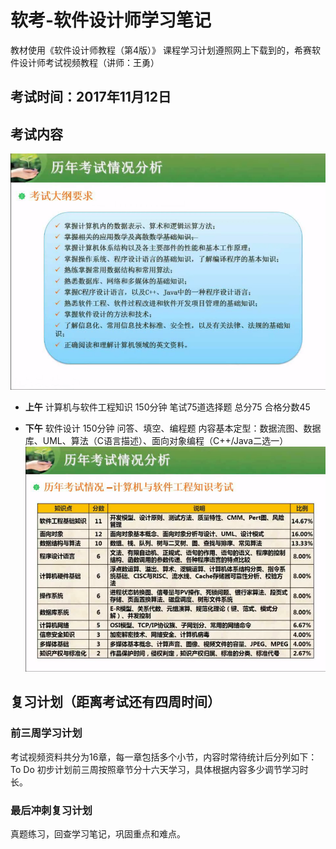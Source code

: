 # 软考-软件设计师学习笔记
教材使用《软件设计师教程（第4版）》
课程学习计划遵照网上下载到的，希赛软件设计师考试视频教程（讲师：王勇）
## 考试时间：2017年11月12日
## 考试内容
![考试大纲要求](/imgs/dagang.png) 
* **上午** 计算机与软件工程知识 150分钟 笔试75道选择题 总分75 合格分数45

* **下午** 软件设计 150分钟 问答、填空、编程题 内容基本定型：数据流图、数据库、UML、算法（C语言描述）、面向对象编程（C++/Java二选一）
![历年考试情况分析表](/imgs/1.png)
## 复习计划（距离考试还有四周时间）
### 前三周学习计划
考试视频资料共分为16章，每一章包括多个小节，内容时常待统计后分列如下：
To Do
初步计划前三周按照章节分十六天学习，具体根据内容多少调节学习时长。
### 最后冲刺复习计划
真题练习，回查学习笔记，巩固重点和难点。